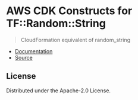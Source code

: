 # AWS CDK Constructs for TF::Random::String

> CloudFormation equivalent of random_string

* [Documentation](https://github.com/iann0036/cfn-tf-custom-types/blob/docs/resources/random/TF-Random-String/docs/README.md)
* [Source](https://github.com/iann0036/cfn-tf-custom-types.git)

## License

Distributed under the Apache-2.0 License.
